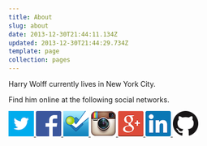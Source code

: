```yaml
---
title: About
slug: about
date: 2013-12-30T21:44:11.134Z
updated: 2013-12-30T21:44:29.734Z
template: page
collection: pages
---
```


Harry Wolff currently lives in New York City.

Find him online at the following social networks.

<div class="about-social-networks">
  <div class="external-networks">
    <a href="https://twitter.com/hswolff" title="Twitter">
      <img src="/images/external-networks/twitter.png" alt="Twitter">
    </a>
    <a href="https://www.facebook.com/harrywolff" title="Facebook">
      <img src="/images/external-networks/facebook.png" alt="Facebook">
    </a>
    <a href="https://foursquare.com/hswolff" title="Foursquare">
      <img src="/images/external-networks/foursquare.png" alt="Foursquare">
    </a>
    <a href="http://instagram.com/hswolff" title="Instagram">
      <img src="/images/external-networks/instagram.png" alt="Instagram">
    </a>
    <a href="https://plus.google.com/+HarryWolff" title="Google+">
      <img src="/images/external-networks/google+.png" alt="Google+">
    </a>
    <a href="http://www.linkedin.com/in/hswolff" title="LinkedIn">
      <img src="/images/external-networks/linkedin.png" alt="LinkedIn">
    </a>
    <a href="https://github.com/hswolff" title="GitHub">
      <img src="/images/external-networks/github.png" alt="GitHub">
    </a>
  </div>
</div>